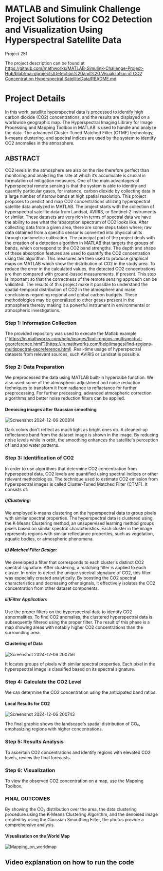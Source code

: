 # MATLAB and Simulink Challenge Project Solutions for CO2 Detection and Visualization Using Hyperspectral Satellite Data

Project 251



The project description can be found at [https://github.com/mathworks/MATLAB-Simulink-Challenge-Project-Hub/blob/main/projects/Detection%20and%20.Visualization of CO2 Concentration Hyperspectral SatelliteData/README.md ](https://github.com/mathworks/MATLAB-Simulink-Challenge-Project-Hub/blob/main/projects/Detection%20and%20Visualization%20of%20CO2%20Concentration%20Using%20Hyperspectral%20Satellite%20Data/README.md)
# Project Details
In this work, satellite hyperspectral data is processed to identify high carbon dioxide (CO2) concentrations, and the results are displayed on a worldwide geographic map. The Hyperspectral Imaging Library for Image Processing and Mapping Toolbox in MATLAB is used to handle and analyze the data. The advanced Cluster-Tuned Matched Filter (CTMF) technology, k-means clustering, and spectral indices are used by the system to identify CO2 anomalies in the atmosphere.

## ABSTRACT
CO2 levels in the atmosphere are also on the rise therefore perfect than monitoring and analyzing the rate at which it’s accumulate is crucial in formulation of mitigation measures. One of the main advantages of hyperspectral remote sensing is that the system is able to identify and quantify particular gases, for instance, carbon dioxide by collecting data in a large number of narrow bands at high spatial resolution. This project proposes to predict and map CO2 concentrations utilizing hyperspectral satellite data analyzed in MATLAB. The project starts with the collection of hyperspectral satellite data from Landsat, AVIRIS, or Sentinel-2 instruments or similar. These datasets are very rich in terms of spectral data we have the ability to see what the ‘absorption spectrum of CO2’looks like. After collecting data from a given area, there are some steps taken where; raw data obtained from a specific sensor is converted into physical units through radiometric calibration. The principal part of the project deals with the creation of a detection algorithm in MATLAB that targets the groups of bands, which correspond to the CO2 band strengths. The depth and shape of these absorption features are used to quantify the CO2 concentration using this algorithm. This measures are then used to produce graphical maps on MATLAB which show the distribution of CO2 in the study area. To reduce the error in the calculated values, the detected CO2 concentrations are then compared with ground-based measurements, if present. This step is important so that the correctness of the remote sensing approach can be validated. The results of this project make it possible to understand the spatial-temporal distribution of CO2 in the atmosphere and make conclusions regarding regional and global carbon budgets. These methodologies may be generalized to other gases present in the atmosphere thereby making it a powerful instrument in environmental or atmospheric investigations.


### Step 1: Information Collection
The provided repository was used to execute the Matlab example ["https://in.mathworks.com/help/images/find-regions-multispectral-georeference.html"](https://in.mathworks.com/help/images/find-regions-multispectral-georeference.html) .Real-time usage of hyperspectral datasets from relevant sources, such AVIRIS or Landsat is possible.

### Step 2: Data Preparation
We preprocessed the data using MATLAB built-in hypercube function. We also used some of the atmospheric adjustment and noise reduction techniques to transform it from radiance to reflactance for further preprocessing. For further precessing, advanced atmospheric correction algorithms and better noise reduction filters can be applied.

#### Denoising images after Gaussian smoothing

![Screenshot 2024-12-06 200814](https://github.com/user-attachments/assets/d95981b2-7a69-4cfb-a13a-3f3a48b59486)

Dark colors don't reflect as much light as bright ones do. A cleaned-up reflectance band from the dataset image is shown in the image. By reducing noise levels while in orbit, the smoothing enhances the satellite's perception of land and water patterns.

### Step 3: Identification of CO2
In order to use algorithms that determine CO2 concentration from hyperspectral data, CO2 levels are quantified using spectral indices or other relevant methodologies. The technique used to estimate CO2 emission from hyperspectral images is called Cluster-Tuned Matched Filter (CTMF). It consists of: 

##### i)Clustering: 
We employed k-means clustering on the hyperspectral data to group pixels with similar spectral properties.
The hyperspectral data is clustered using the K-Means Clustering method, an unsupervised learning method groups pixels based on similar spectral characteristics. Each cluster in the image represents regions with similar reflectance properties, such as vegetation, aquatic bodies, or atmospheric phenomena.

##### ii) Matched Filter Design: 
We developed a filter that corresponds to each cluster's distinct CO2 spectral signature. 
After clustering, a matching filter is applied to each cluster. In order to detect the unique spectral signature of CO2, this filter was especially created analytically. By boosting the CO2 spectral characteristics and decreasing other signals, it effectively isolates the CO2 concentration from other dataset components.

 ##### iii)Filter Application: 
Use the proper filters on the hyperspectral data to identify CO2 abnormalities.
To find CO2 anomalies, the clustered hyperspectral data is subsequently filtered using the proper filter. The result of this phase is a map showing areas with notably higher CO2 concentrations than the surrounding area.

#### Clustering of Data 

![Screenshot 2024-12-06 200756](https://github.com/user-attachments/assets/7ce22865-2f38-40ed-a8c2-1c29671f9427)

It locates groups of pixels with similar spectral properties. Each pixel in the hyperspectral image is classified based on its spectral signature.

### Step 4: Calculate the CO2 Level
We can determine the CO2 concentration using the anticipated band ratios.


#### Local Results for CO2

![Screenshot 2024-12-06 200743](https://github.com/user-attachments/assets/ea77ce1c-d397-4ccc-aa21-21eba490b5ee)

The final graphic shows the landscape's spatial distribution of CO₂, emphasizing regions with higher concentrations.


### Step 5: Results Analysis
To ascertain CO2 concentrations and identify regions with elevated CO2 levels, review the final forecasts.

### Step 6: Visualization
To view the observed CO2 concentration on a map, use the Mapping Toolbox.

### FINAL OUTCOMES

By showing the CO₂ distribution over the area, the data clustering procedure using the K-Means Clustering Algorithm, and the denoised image created by using the Gaussian Smoothing Filter, the photos provide a comprehensive analysis.

#### Visualisation on the World Map 

![Mapping_on_worldmap](https://github.com/user-attachments/assets/70c6ead3-4445-4bd3-881f-9b88b2b4c3e3)



## Video explanation on how to run the code


